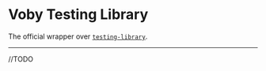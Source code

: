 # Voby Testing Library

The official wrapper over [`testing-library`](https://testing-library.com).

---

//TODO
